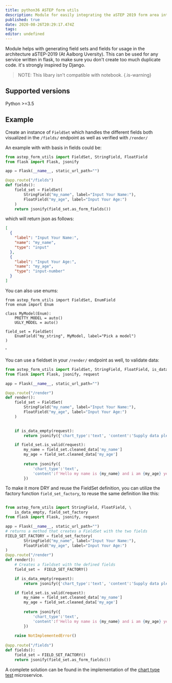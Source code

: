 ```yaml
---
title: python36 ASTEP form utils
description: Module for easily integrating the aSTEP 2019 form area into a flask micro-service, and utilizing different tools without duplicating code.
published: true
date: 2020-08-26T20:29:17.474Z
tags: 
editor: undefined
---
```


Module helps with generating field sets and fields for usage in the architecture
aSTEP-2019 (At Aalborg Uversity). This can be used for any service written in flask, to make sure you don't 
create too much duplicate code. it's strongly inspired by Django. 
> NOTE: This libary isn't compatible with notebook.
{.is-warning}

## Supported versions
Python >=3.5

## Example
Create an instance of `FieldSet` which handles the different fields 
both visualized in the `/fields/` endpoint as well as verified with `/render/`

An example with with basis in fields could be:

```python
from astep_form_utils import FieldSet, StringField, FloatField
from flask import Flask, jsonify

app = Flask(__name__, static_url_path="")

@app.route("/fields")
def fields():
    field_set = FieldSet(
        StringField("my_name", label="Input Your Name:"),
        FloatField("my_age", label="Input Your Age:")
    )
    return jsonify(field_set.as_form_fields())
```

which will return json as follows: 
```json
[
  {
    "label": "Input Your Name:",
    "name": "my_name",
    "type": "input"
  },
  {
    "label": "Input Your Age:",
    "name": "my_age",
    "type": "input-number"
  }
]
```

You can also use enums:

```
from astep_form_utils import FieldSet, EnumField
from enum import Enum

class MyModel(Enum):
    PRETTY_MODEL = auto()
    UGLY_MODEL = auto()

field_set = FieldSet(
    EnumField("my_string", MyModel, label="Pick a model")
)
```
'

You can use a fieldset in your `/render/` endpoint as well, to validate data:


```python
from astep_form_utils import FieldSet, StringField, FloatField, is_data_empty
from flask import Flask, jsonify, request

app = Flask(__name__, static_url_path="")

@app.route("/render")
def render():
    field_set = FieldSet(
        StringField("my_name", label="Input Your Name:"),
        FloatField("my_age", label="Input Your Age:")
    )
    

    if is_data_empty(request):
        return jsonify({'chart_type':'text', 'content':'Supply data please!'})

    if field_set.is_valid(request):
        my_name = field_set.cleaned_data['my_name']
        my_age = field_set.cleaned_data['my_age']
        
        return jsonify({
            'chart_type':'text',
            'content':f'Hello my name is {my_name} and i am {my_age} years old.'
        })
```

To make it more DRY and reuse the FieldSet definition, you can utilize the factory
function `field_set_factory`, to reuse the same definition like this:

```python

from astep_form_utils import StringField, FloatField, \
    is_data_empty, field_set_factory
from flask import Flask, jsonify, request

app = Flask(__name__, static_url_path="")
# returns a method that creates a FieldSet with the two fields
FIELD_SET_FACTORY = field_set_factory(
        StringField("my_name", label="Input Your Name:"),
        FloatField("my_age", label="Input Your Age:")
)
@app.route("/render")
def render():
    # Creates a fieldset with the defined fields
    field_set =  FIELD_SET_FACTORY()

    if is_data_empty(request):
        return jsonify({'chart_type':'text', 'content':'Supply data please!'})

    if field_set.is_valid(request):
        my_name = field_set.cleaned_data['my_name']
        my_age = field_set.cleaned_data['my_age']
        
        return jsonify({
            'chart_type':'text',
            'content':f'Hello my name is {my_name} and i am {my_age} years old.'
        })
        
    raise NotImplementedError()
         
@app.route("/fields")
def fields():
    field_set = FIELD_SET_FACTORY() 
    return jsonify(field_set.as_form_fields())
```

A complete solution can be found in the
implementation of the [chart type test](https://daisy-git.cs.aau.dk/aSTEP-2019/charttypetest/)
microservice. 


